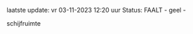 laatste update: 
vr 03-11-2023 12:20   uur 
Status: FAALT - geel - 
<div class="service Y">schijfruimte</div>
